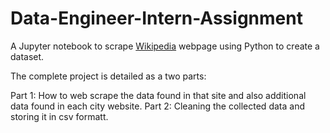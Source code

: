 # Data-Engineer-Intern-Assignment
A Jupyter notebook to scrape [Wikipedia](https://en.wikipedia.org/wiki/List_of_United_States_cities_by_population) webpage using Python to create a dataset.

The complete project is detailed as a two parts:

Part 1: How to web scrape the data found in that site and also additional data found in each city website.
Part 2: Cleaning the collected data and storing it in csv formatt.
